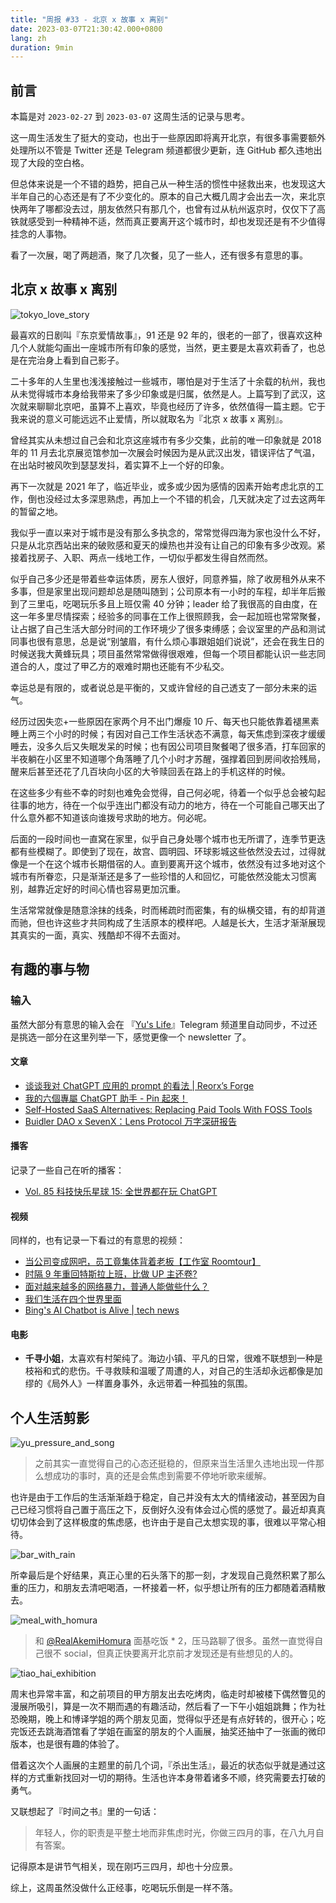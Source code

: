 ```yaml
---
title: "周报 #33 - 北京 x 故事 x 离别"
date: 2023-03-07T21:30:42.000+0800
lang: zh
duration: 9min
---
```




## 前言

本篇是对 `2023-02-27` 到 `2023-03-07` 这周生活的记录与思考。

这一周生活发生了挺大的变动，也出于一些原因即将离开北京，有很多事需要额外处理所以不管是 Twitter 还是 Telegram 频道都很少更新，连 GitHub 都久违地出现了大段的空白格。

但总体来说是一个不错的趋势，把自己从一种生活的惯性中拯救出来，也发现这大半年自己的心态还是有了不少变化的。原本的自己大概几周才会出去一次，来北京快两年了哪都没去过，朋友依然只有那几个，也曾有过从杭州返京时，仅仅下了高铁就感受到一种精神不适，然而真正要离开这个城市时，却也发现还是有不少值得挂念的人事物。

看了一次展，喝了两趟酒，聚了几次餐，见了一些人，还有很多有意思的事。

## 北京 x 故事 x 离别

![tokyo_love_story](https://image.pseudoyu.com/images/tokyo_love_story.png)

最喜欢的日剧叫『东京爱情故事』，91 还是 92 年的，很老的一部了，很喜欢这种几个人就能勾画出一座城市所有印象的感觉，当然，更主要是太喜欢莉香了，也总是在完治身上看到自己影子。

二十多年的人生里也浅浅接触过一些城市，哪怕是对于生活了十余载的杭州，我也从未觉得城市本身给我带来了多少印象或是归属，依然是人。上篇写到了武汉，这次就来聊聊北京吧，虽算不上喜欢，毕竟也经历了许多，依然值得一篇主题。它于我来说的意义可能远远不止爱情，所以就取名为『北京 x 故事 x 离别』。

曾经其实从未想过自己会和北京这座城市有多少交集，此前的唯一印象就是 2018 年的 11 月去北京展览馆参加一次展会时候因为是从武汉出发，错误评估了气温，在出站时被风吹到瑟瑟发抖，着实算不上一个好的印象。

再下一次就是 2021 年了，临近毕业，或多或少因为感情的因素开始考虑北京的工作，倒也没经过太多深思熟虑，再加上一个不错的机会，几天就决定了过去这两年的暂留之地。

我似乎一直以来对于城市是没有那么多执念的，常常觉得四海为家也没什么不好，只是从北京西站出来的破败感和夏天的燥热也并没有让自己的印象有多少改观。紧接着找房子、入职、两点一线地工作，一切似乎都发生得自然而然。

似乎自己多少还是带着些幸运体质，房东人很好，同意养猫，除了收房租外从来不多事，但是家里出现问题却总是随叫随到；公司原本有一小时的车程，却半年后搬到了三里屯，吃喝玩乐多且上班仅需 40 分钟；leader 给了我很高的自由度，在这一年多里尽情探索；经验多的同事在工作上很照顾我，会一起加班也常常聚餐，让占据了自己生活大部分时间的工作环境少了很多束缚感；会议室里的产品和测试同事也很有意思，总是说“别皱眉，有什么烦心事跟姐姐们说说”，还会在我生日的时候送我大黄蜂玩具；项目虽然常常做得很艰难，但每一个项目都能认识一些志同道合的人，度过了甲乙方的艰难时期也还能有不少私交。

幸运总是有限的，或者说总是平衡的，又或许曾经的自己透支了一部分未来的运气。

经历过因失恋+一些原因在家两个月不出门爆瘦 10 斤、每天也只能依靠着褪黑素睡上两三个小时的时候；有因对自己工作生活状态不满意，每天焦虑到深夜才缓缓睡去，没多久后又失眠发呆的时候；也有因公司项目聚餐喝了很多酒，打车回家的半夜躺在小区里不知道哪个角落睡了几个小时才苏醒，强撑着回到房间收拾残局，醒来后甚至还花了几百块向小区的大爷赎回丢在路上的手机这样的时候。

在这些多少有些不幸的时刻也难免会觉得，自己何必呢，待着一个似乎总会被勾起往事的地方，待在一个似乎连出门都没有动力的地方，待在一个可能自己哪天出了什么意外都不知道该向谁拨号求助的地方。何必呢。

后面的一段时间也一直窝在家里，似乎自己身处哪个城市也无所谓了，连季节更迭都有些模糊了。即使到了现在，故宫、圆明园、环球影城这些依然没去过，过得就像是一个在这个城市长期借宿的人。直到要离开这个城市，依然没有过多地对这个城市有所眷恋，只是渐渐还是多了一些珍惜的人和回忆，可能依然没能太习惯离别，越靠近定好的时间心情也容易更加沉重。

生活常常就像是随意涂抹的线条，时而稀疏时而密集，有的纵横交错，有的却背道而驰，但也许这些才共同构成了生活原本的模样吧。人越是长大，生活才渐渐展现其真实的一面，真实、残酷却不得不去面对。

## 有趣的事与物

### 输入

虽然大部分有意思的输入会在 『[Yu's Life](https://t.me/pseudoyulife)』Telegram 频道里自动同步，不过还是挑选一部分在这里列举一下，感觉更像一个 newsletter 了。

#### 文章

- [谈谈我对 ChatGPT 应用的 prompt 的看法 | Reorx’s Forge](https://reorx.com/makers-daily/004-prompts-and-parameters-transparancy/)
- [我的六個專屬 ChatGPT 助手 - Pin 起來！](https://pinchlime.com/newsletters/my-six-chatgpt-assistants/)
- [Self-Hosted SaaS Alternatives: Replacing Paid Tools With FOSS Tools](https://tedium.co/2023/03/04/self-hosted-saas-app-alternatives/)
- [Buidler DAO x SevenX：Lens Protocol 万字深研报告](https://mp.weixin.qq.com/s/HISBmicZ-6szM6RY4ZWZyw)

#### 播客

记录了一些自己在听的播客：

- [Vol. 85 科技快乐星球 15: 全世界都在玩 ChatGPT](https://www.listennotes.com/e/d16868cff59a4e86b20867f6d54910bf)

#### 视频

同样的，也有记录一下看过的有意思的视频：

- [当公司变成网吧，员工竟集体背着老板【工作室 Roomtour】](https://www.bilibili.com/video/BV1284y1E7my/)
- [时隔 9 年重回特斯拉上班，比做 UP 主还卷?](https://www.bilibili.com/video/BV1Ag4y1n75Y/)
- [面对越来越多的网络暴力，普通人能做些什么？](https://www.bilibili.com/video/BV1oX4y1S7ru/)
- [我们生活在四个世界里面](https://www.bilibili.com/video/BV1vA411y7qi/)
- [Bing's AI Chatbot is Alive | tech news](https://www.youtube.com/watch?v=LGOd1w02i2Y)

#### 电影

- **千寻小姐**，太喜欢有村架纯了。海边小镇、平凡的日常，很难不联想到一种是枝裕和式的悲伤。千寻救赎和温暖了周遭的人，对自己的生活却永远都像是加缪的《局外人》一样置身事外，永远带着一种孤独的氛围。

## 个人生活剪影

![yu_pressure_and_song](https://image.pseudoyu.com/images/yu_pressure_and_song.png)

> 之前其实一直觉得自己的心态还挺稳的，但原来当生活里久违地出现一件那么想成功的事时，真的还是会焦虑到需要不停地听歌来缓解。

也许是由于工作后的生活渐渐趋于稳定，自己并没有太大的情绪波动，甚至因为自己已经习惯将自己置于高压之下，反倒好久没有体会过心慌的感觉了。最近却真真切切体会到了这样极度的焦虑感，也许由于是自己太想实现的事，很难以平常心相待。

![bar_with_rain](https://image.pseudoyu.com/images/bar_with_rain.jpg)

所幸最后是个好结果，真正心里的石头落下的那一刻，才发现自己竟然积累了那么重的压力，和朋友去清吧喝酒，一杯接着一杯，似乎想让所有的压力都随着酒精散去。

![meal_with_homura](https://image.pseudoyu.com/images/meal_with_homura.png)

> 和 [@RealAkemiHomura](https://twitter.com/RealAkemiHomura) 面基吃饭 * 2，压马路聊了很多。虽然一直觉得自己很不 social，但真正快要离开北京前才发现还是有些想见的人的。

![tiao_hai_exhibition](https://image.pseudoyu.com/images/tiao_hai_exhibition.jpg)

周末也异常丰富，和之前项目的甲方朋友出去吃烤肉，临走时却被楼下偶然瞥见的漫展所吸引，算是一次不期而遇的有趣活动，然后看了一下午小姐姐跳舞；作为社恐晚期，晚上和博译学姐的两个朋友见面，觉得似乎还是有点好转的，很开心；吃完饭还去跳海酒馆看了学姐在画室的朋友的个人画展，抽奖还抽中了一张画的微印版本，也是很有趣的体验了。

借着这次个人画展的主题里的前几个词，『杀出生活』，最近的状态似乎就是通过这样的方式重新找回对一切的期待。生活也许本身带着诸多不顺，终究需要去打破的勇气。

又联想起了『时间之书』里的一句话：

> 年轻人，你的职责是平整土地而非焦虑时光，你做三四月的事，在八九月自有答案。

记得原本是讲节气相关，现在刚巧三四月，却也十分应景。

综上，这周虽然没做什么正经事，吃喝玩乐倒是一样不落。
